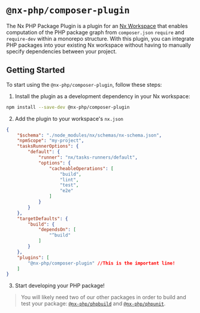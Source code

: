 # `@nx-php/composer-plugin`

The Nx PHP Package Plugin is a plugin for an [Nx Workspace](https://nx.dev/) that enables computation of the PHP package graph from `composer.json` `require` and `require-dev` within a monorepo structure. With this plugin, you can integrate PHP packages into your existing Nx workspace without having to manually specify dependencies between your project.

## Getting Started

To start using the `@nx-php/composer-plugin`, follow these steps:

1. Install the plugin as a development dependency in your Nx workspace:

```bash
npm install --save-dev @nx-php/composer-plugin
```

2. Add the plugin to your workspace's `nx.json`

```json
{
    "$schema": "./node_modules/nx/schemas/nx-schema.json",
    "npmScope": "my-project",
    "tasksRunnerOptions": {
        "default": {
            "runner": "nx/tasks-runners/default",
            "options": {
                "cacheableOperations": [
                    "build",
                    "lint",
                    "test",
                    "e2e"
                ]
            }
        }
    },
    "targetDefaults": {
        "build": {
            "dependsOn": [
                "^build"
            ]
        }
    },
    "plugins": [
        "@nx-php/composer-plugin" //This is the important line!
    ]
}
```

3. Start developing your PHP package!

> You will likely need two of our other packages in order to build and test your package: [`@nx-php/phpbuild`](../phpbuild-executor/README.md) and [`@nx-php/phpunit`](../phpunit-executor/README.md). 